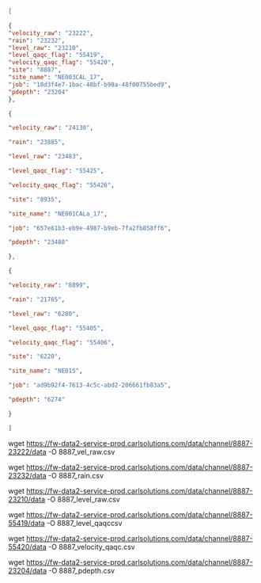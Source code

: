 
```json
[

{
"velocity_raw": "23222",
"rain": "23232",
"level_raw": "23210",
"level_qaqc_flag": "55419",
"velocity_qaqc_flag": "55420",
"site": "8887",
"site_name": "NE003CAL_17",
"job": "18d3f4e7-1bac-48bf-b98a-48f00755bed9",
"pdepth": "23204"
},

{

"velocity_raw": "24130",

"rain": "23885",

"level_raw": "23483",

"level_qaqc_flag": "55425",

"velocity_qaqc_flag": "55426",

"site": "8935",

"site_name": "NE001CALa_17",

"job": "657e61b3-eb9e-4987-b9eb-7fa2fb858ff6",

"pdepth": "23480"

},

{

"velocity_raw": "8899",

"rain": "21765",

"level_raw": "6280",

"level_qaqc_flag": "55405",

"velocity_qaqc_flag": "55406",

"site": "6220",

"site_name": "NE015",

"job": "ad9b92f4-7613-4c5c-abd2-206661fb83a5",

"pdepth": "6274"

}

]
```



wget https://fw-data2-service-prod.carlsolutions.com/data/channel/8887-23222/data -O 8887_vel_raw.csv


wget https://fw-data2-service-prod.carlsolutions.com/data/channel/8887-23232/data -O 8887_rain.csv

wget https://fw-data2-service-prod.carlsolutions.com/data/channel/8887-23210/data -O 8887_level_raw.csv

wget https://fw-data2-service-prod.carlsolutions.com/data/channel/8887-55419/data -O 8887_level_qaqccsv


wget https://fw-data2-service-prod.carlsolutions.com/data/channel/8887-55420/data -O 8887_velocity_qaqc.csv


wget https://fw-data2-service-prod.carlsolutions.com/data/channel/8887-23204/data -O 8887_pdepth.csv